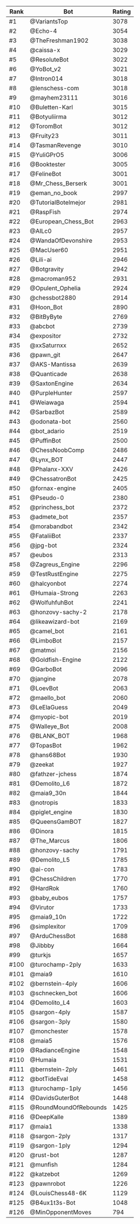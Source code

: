 Rank|Bot|Rating
---|---|---
#1|@VariantsTop|3078
#2|@Echo-4|3054
#3|@TheFreshman1902|3038
#4|@caissa-x|3029
#5|@ResoluteBot|3022
#6|@YoBot_v2|3021
#7|@Intron014|3018
#8|@lenschess-com|3018
#9|@mayhem23111|3016
#10|@Buletten-Karl|3015
#11|@Botyuliirma|3012
#12|@ToromBot|3012
#13|@Fruity23|3011
#14|@TasmanRevenge|3010
#15|@YuliGPrO5|3006
#16|@Booktester|3005
#17|@FelineBot|3001
#18|@Mr_Chess_Berserk|3001
#19|@eman_no_book|2997
#20|@TutorialBotelmejor|2981
#21|@RaspFish|2974
#22|@European_Chess_Bot|2963
#23|@AILc0|2957
#24|@WandaOfDevonshire|2953
#25|@MacUser60|2951
#26|@Lili-ai|2946
#27|@Botgravity|2942
#28|@macroman952|2931
#29|@Opulent_Ophelia|2924
#30|@chessbot2880|2914
#31|@Hoon_Bot|2890
#32|@BitByByte|2769
#33|@abcbot|2739
#34|@expositor|2732
#35|@xxSaturnxx|2652
#36|@pawn_git|2647
#37|@AKS-Mantissa|2639
#38|@Quanticade|2638
#39|@SaxtonEngine|2634
#40|@PurpleHunter|2597
#41|@Weiawaga|2594
#42|@SarbazBot|2589
#43|@odonata-bot|2560
#44|@bot_adario|2519
#45|@PuffinBot|2500
#46|@ChessNoobComp|2486
#47|@Lynx_BOT|2447
#48|@Phalanx-XXV|2426
#49|@ChessatronBot|2425
#50|@fornax-engine|2405
#51|@Pseudo-0|2380
#52|@princhess_bot|2372
#53|@admete_bot|2357
#54|@morabandbot|2342
#55|@FataliiBot|2337
#56|@jpg-bot|2324
#57|@eubos|2313
#58|@Zagreus_Engine|2296
#59|@TestRustEngine|2275
#60|@halcyonbot|2274
#61|@Humaia-Strong|2263
#62|@WolfuhfuhBot|2241
#63|@honzovy-sachy-2|2178
#64|@likeawizard-bot|2169
#65|@camel_bot|2161
#66|@LimboBot|2157
#67|@matmoi|2156
#68|@Goldfish-Engine|2122
#69|@GarboBot|2096
#70|@jangine|2078
#71|@LoevBot|2063
#72|@maello_bot|2060
#73|@LeElaGuess|2049
#74|@myopic-bot|2019
#75|@Walleye_Bot|2008
#76|@BLANK_BOT|1968
#77|@TopasBot|1962
#78|@hans68Bot|1930
#79|@zeekat|1927
#80|@fathzer-jchess|1874
#81|@Demolito_L6|1872
#82|@maia9_30n|1844
#83|@notropis|1833
#84|@piglet_engine|1830
#85|@QueensGamBOT|1827
#86|@Dinora|1815
#87|@The_Marcus|1806
#88|@honzovy-sachy|1791
#89|@Demolito_L5|1785
#90|@ai-con|1783
#91|@ChessChildren|1770
#92|@HardRok|1760
#93|@baby_eubos|1757
#94|@Virutor|1733
#95|@maia9_10n|1722
#96|@simplexitor|1709
#97|@ArduChessBot|1688
#98|@Jibbby|1664
#99|@turkjs|1657
#100|@turochamp-2ply|1633
#101|@maia9|1610
#102|@bernstein-4ply|1606
#103|@schnecken_bot|1606
#104|@Demolito_L4|1603
#105|@sargon-4ply|1587
#106|@sargon-3ply|1580
#107|@monchester|1578
#108|@maia5|1576
#109|@RadianceEngine|1548
#110|@Humaia|1531
#111|@bernstein-2ply|1461
#112|@botTideEval|1458
#113|@turochamp-1ply|1456
#114|@DavidsGuterBot|1448
#115|@RoundMoundOfRebounds|1425
#116|@DeepKalle|1389
#117|@maia1|1338
#118|@sargon-2ply|1317
#119|@sargon-1ply|1294
#120|@rust-bot|1287
#121|@munfish|1284
#122|@katzebot|1269
#123|@pawnrobot|1226
#124|@LouisChess48-6K|1129
#125|@B4ux1t3s-Bot|1048
#126|@MinOpponentMoves|794

